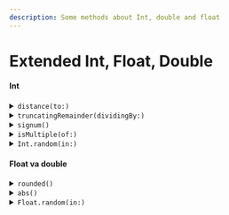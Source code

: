 ```yaml
---
description: Some methods about Int, double and float
---
```


# Extended Int, Float, Double

#### Int

<details>

<summary><code>distance(to:)</code> </summary>

2 ta integerni orasidagi farqni ko'rsatadi

```swift
// Masalan
let x = 5
let y = 10
let distance = x.distance(to: y) // farq 5
```

</details>

<details>

<summary><code>truncatingRemainder(dividingBy:)</code> </summary>

2 ta integerni bir biriga bo'lgandagi qoldiqni topadi

```swift
// Masalan
let x = 7
let y = 3
let remainder = x.truncatingRemainder(dividingBy: y) // qoldiq 1

// yoki
// x % y ham qoldiqni topadi

```

</details>

<details>

<summary><code>signum()</code> </summary>

Integerni 0 dan kichik teng yoki kattaligiga qarab -1, 0 yoki 1 ni qaytaradi

```swift
// Masalan
let x = 10
let sign = x.signum() // natija 1
```

</details>

<details>

<summary><code>isMultiple(of:)</code></summary>

&#x20;Bu orqali integer boshqa bir integerga qoldiqsiz bo'linishi yoki yoqligini bilsa bo'ladi.

```swift
// Masalan

let x = 10
let y = 5
let isMultiple = x.isMultiple(of: y) // natija true, ya'ni 10, 5 ga bo'linadi
// yoki 10, 5 ni ko'paytmalaridan iborat

```

</details>

<details>

<summary><code>Int.random(in:)</code></summary>

Berilgan oraliqda qandaydur integer yaratadi.

```swift
// Masalan

Int.random(in: 0..<40) // 0 dan 39 gacha bo'lgan oraliqda int yarat

// natjia: har safar har xil bo'ladi
 

```

</details>

#### Float va double

<details>

<summary><code>rounded()</code></summary>

Float you double sonini eng yaqin integerga yahlitlaydi

```swift
// Masalan
let i = 2.4
print(i.rounded())
// natija 2

let j = 2.7
print(j.rounded())
// natija 3
```

</details>

<details>

<summary><code>abs()</code></summary>

Biror sonni absolut qiymatini topish uchun foydalaniladi

```swift
// Masalan
let t = -4.1
print(abs(t))
// natija 4.1

```

</details>

<details>

<summary><code>Float.random(in:)</code></summary>

Berilgan oraliqda qandaydur float yaratadi.

`random(in:)` buyrug'ini `double` uchun ham qo'llash mumkin

```swift
// Masalan

Float.random(in: 0..<40) // 0 dan 39 gacha bo'lgan oraliqda float yarat

// natjia: har safar har xil bo'ladi
```

</details>
